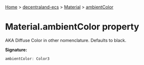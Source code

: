 [Home](./index) &gt; [decentraland-ecs](./decentraland-ecs.md) &gt; [Material](./decentraland-ecs.material.md) &gt; [ambientColor](./decentraland-ecs.material.ambientcolor.md)

# Material.ambientColor property

AKA Diffuse Color in other nomenclature. Defaults to black.

**Signature:**
```javascript
ambientColor: Color3
```
